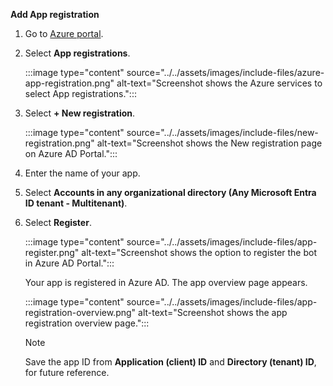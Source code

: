 **Add App registration**

1. Go to [Azure portal](https://ms.portal.azure.com/).

1. Select **App registrations**.

    :::image type="content" source="../../assets/images/include-files/azure-app-registration.png" alt-text="Screenshot shows the Azure services to select App registrations.":::

1. Select **+ New registration**.

    :::image type="content" source="../../assets/images/include-files/new-registration.png" alt-text="Screenshot shows the New registration page on Azure AD Portal.":::

1. Enter the name of your app.

1. Select **Accounts in any organizational directory (Any Microsoft Entra ID tenant - Multitenant)**.

1. Select **Register**.

    :::image type="content" source="../../assets/images/include-files/app-register.png" alt-text="Screenshot shows the option to register the bot in Azure AD Portal.":::

    Your app is registered in Azure AD. The app overview page appears.

    :::image type="content" source="../../assets/images/include-files/app-registration-overview.png" alt-text="Screenshot shows the app registration overview page.":::

    > [!NOTE]
    > Save the app ID from **Application (client) ID** and **Directory (tenant) ID**, for future reference.
